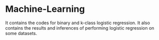 # Machine-Learning
It contains the codes for binary and k-class logistic regression. 
It also contains the results and inferences of performing logistic regression on some datasets.
